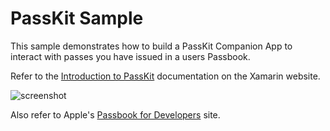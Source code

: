 PassKit Sample
==============

This sample demonstrates how to build a PassKit Companion App to interact with passes you have issued in a users Passbook.

Refer to the [Introduction to PassKit](http://docs.xamarin.com/ios/tutorials/Introduction_to_PassKit) documentation on the Xamarin website.

![screenshot](https://github.com/xamarin/monotouch-samples/raw/master/PassKit/Screenshots/01-PassLibrary.png "PassLibrary")

Also refer to Apple's [Passbook for Developers](https://developer.apple.com/passbook/) site.
